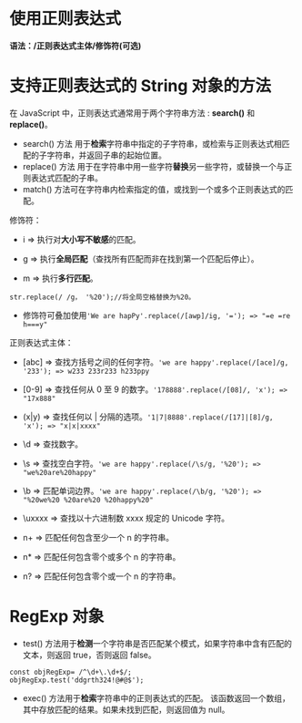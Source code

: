 # 使用正则表达式
**语法：/正则表达式主体/修饰符(可选)**

# 支持正则表达式的 String 对象的方法
在 JavaScript 中，正则表达式通常用于两个字符串方法 : **search()** 和 **replace()**。
- search() 方法 用于**检索**字符串中指定的子字符串，或检索与正则表达式相匹配的子字符串，并返回子串的起始位置。
- replace() 方法 用于在字符串中用一些字符**替换**另一些字符，或替换一个与正则表达式匹配的子串。
- match() 方法可在字符串内检索指定的值，或找到一个或多个正则表达式的匹配。

修饰符：
- i => 执行对**大小写不敏感**的匹配。

- g => 执行**全局匹配**（查找所有匹配而非在找到第一个匹配后停止）。

- m => 执行**多行匹配**。

`str.replace(/ /g， '%20');//将全局空格替换为%20。`

- 修饰符可叠加使用`'We are hapPy'.replace(/[awp]/ig, '='); => "=e =re h===y"`

正则表达式主体：

- [abc] => 查找方括号之间的任何字符。`'we are happy'.replace(/[ace]/g, '233'); => w233 233r233 h233ppy`

- [0-9] => 查找任何从 0 至 9 的数字。`'178888'.replace(/[08]/, 'x'); => "17x888"`

- (x|y) => 查找任何以 | 分隔的选项。`'1|7|8888'.replace(/[17]|[8]/g, 'x'); => "x|x|xxxx"`

- \d => 查找数字。

- \s => 查找空白字符。`'we are happy'.replace(/\s/g, '%20'); => "we%20are%20happy"`

- \b => 匹配单词边界。`'we are happy'.replace(/\b/g, '%20'); => "%20we%20 %20are%20 %20happy%20"`

- \uxxxx => 查找以十六进制数 xxxx 规定的 Unicode 字符。

- n+ => 匹配任何包含至少一个 n 的字符串。

- n* => 匹配任何包含零个或多个 n 的字符串。

- n? => 匹配任何包含零个或一个 n 的字符串。


# RegExp 对象
- test() 方法用于**检测**一个字符串是否匹配某个模式，如果字符串中含有匹配的文本，则返回 true，否则返回 false。
```
const objRegExp= /^\d+\.\d+$/;
objRegExp.test('ddgrth324!@#@$');
```
- exec() 方法用于**检索**字符串中的正则表达式的匹配。
该函数返回一个数组，其中存放匹配的结果。如果未找到匹配，则返回值为 null。

